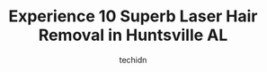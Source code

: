 ---
layout: ampstory
image: https://i0.wp.com/www.depkes.org/wp-content/uploads/2023/06/laser-hair-removal-0-in-huntsville-al-1685836748.jpeg?resize=640,853
author: techidn
featured: false
description: Discover the impressive array of Laser Hair Removal options in Huntsville AL, where you can find 10 of the largest Laser Hair Removal establishments in the area. From renowned classics to hi
title: Experience 10 Superb Laser Hair Removal in Huntsville AL
cover:
   title: Experience 10 Superb Laser Hair Removal in Huntsville AL
   subtitle: Rickpate
   background: https://www.depkes.org/wp-content/uploads/2023/06/laser-hair-removal-0-in-huntsville-al-1685836748.jpeg

pages: 
 - layout: thirds
   top: <h1>#1 Advanced Life Clinic</h1>
   bottom: "<p>Wonderful welcoming experience! Great staff! The whole process from the first call to the appointment was so refreshing. Excellent customer service. My Doctor was impecca</p>"
   background: https://www.depkes.org/wp-content/uploads/2023/06/laser-hair-removal-1-in-huntsville-al-1685836749.jpeg
   backgroundblur: true
 - layout: thirds
   top: <h1>#2 Cabana Wax University Drive</h1>
   bottom: "<p>I always have the most incredible experience at Cabana Wax, from the moment I walked through the doors, I felt like royalty. The ambiance was so inviting, and Jane always</p>"
   background: https://www.depkes.org/wp-content/uploads/2023/06/laser-hair-removal-2-in-huntsville-al-1685836749.jpeg
   cta:
      link: https://www.depkes.org/blog/experience-10-superb-laser-hair-removal-in-huntsville-al/
      text: Experience 10 Superb Laser Hair Removal in Huntsville AL
 - layout: thirds
   top: <h1>#3 Azia Henderson | Laser Hair Removal</h1>
   bottom: "<p>844 Slaughter Rd Suite A, Madison, AL 35758, United States</p>"
   background: https://www.depkes.org/wp-content/uploads/2023/06/laser-hair-removal-3-in-huntsville-al-1685836749.jpeg
   cta:
      link: https://www.depkes.org/blog/experience-10-superb-laser-hair-removal-in-huntsville-al/
      text: Experience 10 Superb Laser Hair Removal in Huntsville AL
 - layout: thirds
   top: <h1>#4 European Wax Center</h1>
   bottom: "<p>2750 Carl T Jones Dr SE #1400V, Huntsville, AL 35802, United States</p>"
   background: https://images.unsplash.com/photo-1489648022186-8f49310909a0?ixlib=rb-4.0.3&ixid=MnwxMjA3fDB8MHxwaG90by1wYWdlfHx8fGVufDB8fHx8&auto=format&fit=crop&w=640&h=853&q=80
   cta:
      link: https://www.depkes.org/blog/experience-10-superb-laser-hair-removal-in-huntsville-al/
      text: Experience 10 Superb Laser Hair Removal in Huntsville AL
 - layout: thirds
   top: <h1>#5 Growing Younger Clinic</h1>
   bottom: "<p>8103 Hwy 72 W Suite C Suite C, Madison, AL 35758, United States</p>"
   background: https://images.unsplash.com/photo-1527067829737-402993088e6b?ixlib=rb-4.0.3&ixid=MnwxMjA3fDB8MHxwaG90by1wYWdlfHx8fGVufDB8fHx8&auto=format&fit=crop&w=640&h=853&q=80
   cta:
      link: https://www.depkes.org/blog/experience-10-superb-laser-hair-removal-in-huntsville-al/
      text: Experience 10 Superb Laser Hair Removal in Huntsville AL
 - layout: thirds
   top: <h1>#6 Terra Bacio Aveda Salon & Spa</h1>
   bottom: "<p>4800 Whitesburg Dr, Huntsville, AL 35802, United States</p>"
   background: https://images.unsplash.com/photo-1533735380053-eb8d0759b24a?ixlib=rb-4.0.3&ixid=MnwxMjA3fDB8MHxwaG90by1wYWdlfHx8fGVufDB8fHx8&auto=format&fit=crop&w=640&h=853&q=80
   cta:
      link: https://www.depkes.org/blog/experience-10-superb-laser-hair-removal-in-huntsville-al/
      text: Experience 10 Superb Laser Hair Removal in Huntsville AL
 - layout: thirds
   top: <h1>#7 Lemon Sage Day Spa</h1>
   bottom: "<p>7910 Memorial Pkwy SW Suite H & I, Huntsville, AL 35802, United States</p>"
   background: https://images.unsplash.com/photo-1536745287225-21d689278fd1?ixlib=rb-4.0.3&ixid=MnwxMjA3fDB8MHxwaG90by1wYWdlfHx8fGVufDB8fHx8&auto=format&fit=crop&w=640&h=853&q=80
   cta:
      link: https://www.depkes.org/blog/experience-10-superb-laser-hair-removal-in-huntsville-al/
      text: Experience 10 Superb Laser Hair Removal in Huntsville AL
 - layout: thirds
   middle: Continue reading...
   background: https://images.unsplash.com/photo-1549241520-425e3dfc01cb?ixlib=rb-4.0.3&ixid=MnwxMjA3fDB8MHxwaG90by1wYWdlfHx8fGVufDB8fHx8&auto=format&fit=crop&w=640&h=853&q=80
   cta:
      link: https://www.depkes.org/blog/experience-10-superb-laser-hair-removal-in-huntsville-al/
      text: Experience 10 Superb Laser Hair Removal in Huntsville AL
      
---